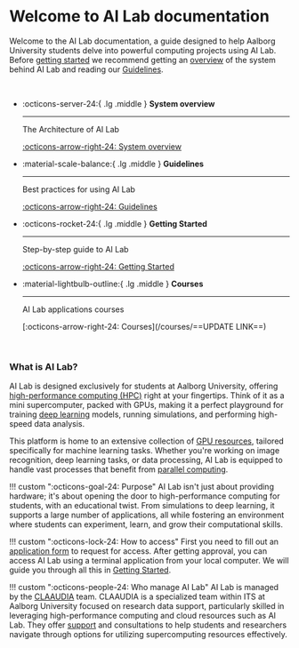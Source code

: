 <div id="service-window-warning" style="display: none;" markdown>
!!! warning "<span id="time-to-window"></span> to the next service window"

    We will be performing a scheduled maintenance on AI Lab. The routine maintenance will take place <span id="service-date" style="font-weight: bold;"></span> between <span style="font-weight: bold;">00:01 and 23:59</span>. AI Lab will be unavailable throughout most of the day. You can still submit new jobs until the beginning of the service window. For jobs that may exceed the service window, please ensure to set a maximum runtime using the parameter `--time` that concludes before <span style="font-weight: bold;">23:59</span> the day preceding the service window. Read more about the `--time` parameter [here](/additional-guides/setting-a-time-limit). Otherwise, these jobs will not be able to start until after the maintenance period. You will receive email notifications ==1 month, 14 days, and 1 day== prior to the scheduled maintenance window.
 
    If you have any further questions please refer your question to CLAAUDIA through the [AAU service portal](https://www.serviceportal.aau.dk/).

</div>

# Welcome to AI Lab documentation

Welcome to the AI Lab documentation, a guide designed to help Aalborg University students delve into powerful computing projects using AI Lab. Before [getting started](getting-started/preperation.md) we recommend getting an [overview](system-overview.md) of the system behind AI Lab and reading our [Guidelines](guidelines.md).

<br>

<div class="grid cards" markdown>

-   :octicons-server-24:{ .lg .middle } __System overview__

    ---

    The Architecture of AI Lab

    [:octicons-arrow-right-24: System overview](/system-overview)

-   :material-scale-balance:{ .lg .middle } __Guidelines__

    ---

    Best practices for using AI Lab

    [:octicons-arrow-right-24: Guidelines](/guidelines)

-   :octicons-rocket-24:{ .lg .middle } __Getting Started__

    ---

    Step-by-step guide to AI Lab

    [:octicons-arrow-right-24: Getting Started](/getting-started/preperation)

-   :material-lightbulb-outline:{ .lg .middle } __Courses__

    ---

    AI Lab applications courses

    [:octicons-arrow-right-24: Courses](/courses/==UPDATE LINK==)

</div>

<br>

### What is AI Lab?
AI Lab is designed exclusively for students at Aalborg University, offering [high-performance computing (HPC)](https://www.researcher.aau.dk/guides/research-data/high-performance-computing/introduction-to-hpc) right at your fingertips. Think of it as a mini supercomputer, packed with GPUs, making it a perfect playground for training [deep learning](/glossery/#deep-learning) models, running simulations, and performing high-speed data analysis.

This platform is home to an extensive collection of [GPU resources](/system-overview/#overview-of-compute-nodes), tailored specifically for machine learning tasks. Whether you're working on image recognition, deep learning tasks, or data processing, AI Lab is equipped to handle vast processes that benefit from [parallel computing](/glossery/#parallel-computing).

!!! custom "<span class="custom-callout-icon">:octicons-goal-24: Purpose</span>"
    AI Lab isn't just about providing hardware; it's about opening the door to high-performance computing for students, with an educational twist. From simulations to deep learning, it supports a large number of applications, all while fostering an environment where students can experiment, learn, and grow their computational skills.

!!! custom "<span class="custom-callout-icon">:octicons-lock-24: How to access</span>"
    First you need to fill out an [application form](https://forms.office.com/e/caEhCRmqVN) to request for access. After getting approval, you can access AI Lab using a terminal application from your local computer. We will guide you through all this in [Getting Started](/getting-started/preperation).

!!! custom "<span class="custom-callout-icon">:octicons-people-24: Who manage AI Lab</span>"
    AI Lab is managed by the [CLAAUDIA](https://www.researcher.aau.dk/contact/claaudia) team. CLAAUDIA is a specialized team within ITS at Aalborg University focused on research data support, particularly skilled in leveraging high-performance computing and cloud resources such as AI Lab. They offer [support](/support) and consultations to help students and researchers navigate through options for utilizing supercomputing resources effectively.

<script src="javascripts/serviceWindow.js"></script>